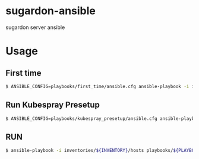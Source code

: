 # sugardon-ansible

sugardon server ansible

# Usage

## First time

```bash
$ ANSIBLE_CONFIG=playbooks/first_time/ansible.cfg ansible-playbook -i inventories/${INVENTORY}/hosts playbooks/first_time/setup.yml -vvv
```

## Run Kubespray Presetup

```bash
$ ANSIBLE_CONFIG=playbooks/kubespray_presetup/ansible.cfg ansible-playbook -i inventories/${INVENTORY}/hosts playbooks/kubespray_presetup/centos8.yml -vvv
```

## RUN

```bash
$ ansible-playbook -i inventories/${INVENTORY}/hosts playbooks/${PLAYBOOK} -vvv
```
